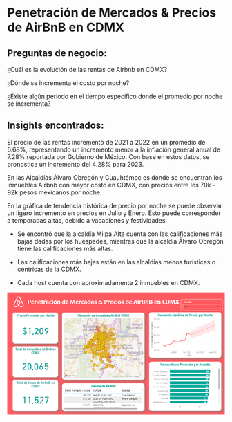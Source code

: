 # Penetración de Mercados & Precios de AirBnB en CDMX

## Preguntas de negocio:

¿Cuál es la evolución de las rentas de Airbnb en CDMX?

¿Dónde se incrementa el costo por noche?

¿Existe algún periodo en el tiempo específico donde el promedio por noche se incrementa?

## Insights encontrados:

El precio de las rentas incrementó de 2021 a 2022 en un promedio de 6.68%, representando un incremento menor a la inflación general anual de 7.28% reportada por Gobierno de México.
Con base en estos datos, se pronostica un incremento del 4.28% para 2023.

En las Alcaldías Álvaro Obregón y Cuauhtémoc es donde se encuentran los inmuebles Airbnb con mayor costo en CDMX, con precios entre los 70k - 92k pesos mexicanos por noche.

En la gráfica de tendencia histórica de precio por noche se puede observar un ligero incremento en precios en Julio y Enero. Esto puede corresponder a temporadas altas, debido a vacaciones y festividades.

- Se encontró que la alcaldía Milpa Alta cuenta con las calificaciones más bajas dadas por los huéspedes, mientras que la alcaldía Álvaro Obregón tiene las calificaciones más altas.

- Las calificaciones más bajas están en las alcaldías menos turísticas o céntricas de la CDMX.

- Cada host cuenta con aproximadamente 2 inmuebles en CDMX.

![alt text](image.png)